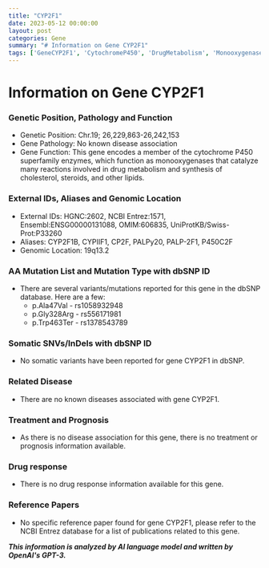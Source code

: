 ```yaml
---
title: "CYP2F1"
date: 2023-05-12 00:00:00
layout: post
categories: Gene
summary: "# Information on Gene CYP2F1"
tags: ['GeneCYP2F1', 'CytochromeP450', 'DrugMetabolism', 'Monooxygenases', 'GeneticVariants', 'NoDiseaseAssociation', 'NCBIEntrez', 'UniProtKB']
---
```


# Information on Gene CYP2F1

### Genetic Position, Pathology and Function

- Genetic Position: Chr.19; 26,229,863-26,242,153
- Gene Pathology: No known disease association
- Gene Function: This gene encodes a member of the cytochrome P450 superfamily enzymes, which function as monooxygenases that catalyze many reactions involved in drug metabolism and synthesis of cholesterol, steroids, and other lipids.

### External IDs, Aliases and Genomic Location
- External IDs: HGNC:2602, NCBI Entrez:1571, Ensembl:ENSG00000131088, OMIM:606835, UniProtKB/Swiss-Prot:P33260
- Aliases: CYP2F1B, CYPIIF1, CP2F, PALPy20, PALP-2F1, P450C2F
- Genomic Location: 19q13.2

### AA Mutation List and Mutation Type with dbSNP ID
- There are several variants/mutations reported for this gene in the dbSNP database. Here are a few:
    * p.Ala47Val - rs1058932948
    * p.Gly328Arg - rs556171981
    * p.Trp463Ter - rs1378543789

### Somatic SNVs/InDels with dbSNP ID
- No somatic variants have been reported for gene CYP2F1 in dbSNP.

### Related Disease
- There are no known diseases associated with gene CYP2F1.

### Treatment and Prognosis
- As there is no disease association for this gene, there is no treatment or prognosis information available.

### Drug response
- There is no drug response information available for this gene.

### Reference Papers
- No specific reference paper found for gene CYP2F1, please refer to the NCBI Entrez database for a list of publications related to this gene.

**_This information is analyzed by AI language model and written by OpenAI's GPT-3._**